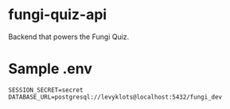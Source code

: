 # fungi-quiz-api
Backend that powers the Fungi Quiz.

# Sample .env

```
SESSION_SECRET=secret
DATABASE_URL=postgresql://levyklots@localhost:5432/fungi_dev
```
